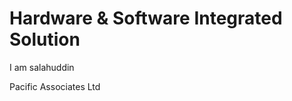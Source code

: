 <!DOCTYPE>
<html>
<head>
<title> Technical Support </title>
<link rel="stylesheet" href="style.css">
</head>
<body>
<h1>Hardware & Software Integrated Solution </h1>
<p> I am salahuddin </p>
<p> Pacific Associates Ltd </p>
</body>
</html>

